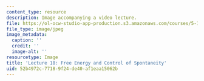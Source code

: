 ```yaml
---
content_type: resource
description: Image accompanying a video lecture.
file: https://ol-ocw-studio-app-production.s3.amazonaws.com/courses/5-111-principles-of-chemical-science-fall-2008/52b4972c77189f24de40af1eaa15062b_18.jpg
file_type: image/jpeg
image_metadata:
  caption: ''
  credit: ''
  image-alt: ''
resourcetype: Image
title: 'Lecture 18: Free Energy and Control of Spontaneity'
uid: 52b4972c-7718-9f24-de40-af1eaa15062b
---
```

